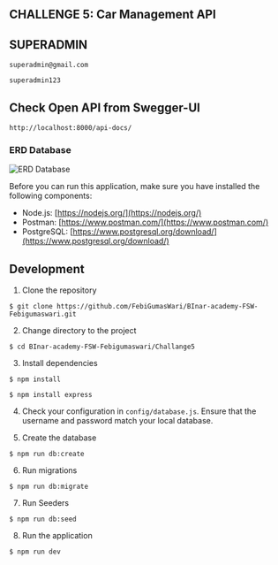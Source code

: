 ## CHALLENGE 5: Car Management API

## SUPERADMIN
```shell
superadmin@gmail.com
```
```shell
superadmin123
```
## Check Open API from Swegger-UI
```shell
http://localhost:8000/api-docs/
```

### ERD Database

![ERD Database]([https://github.com/FebiGumasWari/BInar-academy-FSW-Febigumaswari/blob/master/Challange4/data/ERD.png](https://github.com/FebiGumasWari/BInar-academy-FSW-Febigumaswari/blob/master/Challange5/public/IMG/ERDCH5.png))

Before you can run this application, make sure you have installed the following components:

- Node.js: [https://nodejs.org/](https://nodejs.org/)
- Postman: [https://www.postman.com/](https://www.postman.com/)
- PostgreSQL: [https://www.postgresql.org/download/](https://www.postgresql.org/download/)

## Development

1. Clone the repository

```shell
$ git clone https://github.com/FebiGumasWari/BInar-academy-FSW-Febigumaswari.git
```

2. Change directory to the project

```shell
$ cd BInar-academy-FSW-Febigumaswari/Challange5
```

3. Install dependencies

```shell
$ npm install
```

```shell
$ npm install express
```

4. Check your configuration in `config/database.js`. Ensure that the username and password match your local database.

5. Create the database

```shell
$ npm run db:create
```

6. Run migrations

```shell
$ npm run db:migrate
```

7. Run Seeders

```shell
$ npm run db:seed
```

8. Run the application

```shell
$ npm run dev
```

